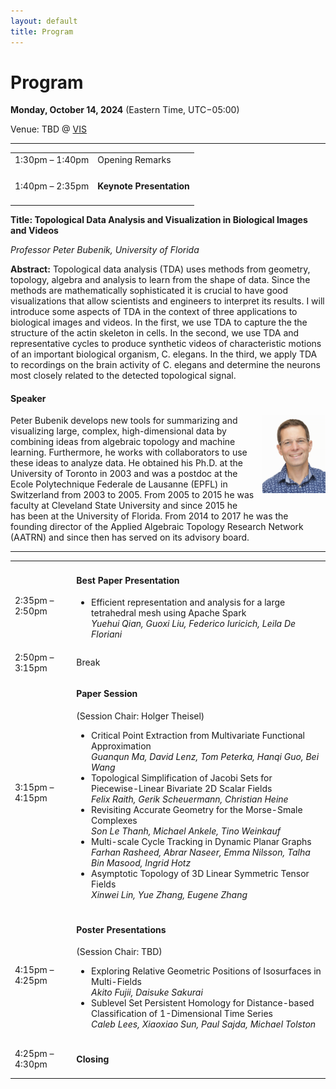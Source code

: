 ```yaml
---
layout: default
title: Program
---
```


# Program

**Monday, October 14, 2024**
(Eastern Time, UTC−05:00)

Venue: TBD @ [VIS](https://ieeevis.org/year/2024/welcome)


---

<table class="program">
  <tr>
    <td>1:30pm &ndash; 1:40pm</td>
    <td>
      Opening Remarks<br/>
    </td>
  </tr>
  <tr>
    <td>1:40pm &ndash; 2:35pm</td>
    <td>
      <h4>Keynote Presentation
      </h4>
    </td>
  </tr>
</table>

**Title: Topological Data Analysis and Visualization in Biological Images and Videos**

_Professor Peter Bubenik, University of Florida_

<b>Abstract:</b> Topological data analysis (TDA) uses methods from geometry, topology, algebra and analysis to learn from the shape of data. Since the methods are mathematically sophisticated it is crucial to have good visualizations that allow scientists and engineers to interpret its results. I will introduce some aspects of TDA in the context of three applications to biological images and videos. In the first, we use TDA to capture the the structure of the actin skeleton in cells. In the second, we use TDA and representative cycles to produce synthetic videos of characteristic motions of an important biological organism, C. elegans. In the third, we apply TDA to recordings on the brain activity of C. elegans and determine the neurons most closely related to the detected topological signal.


#### Speaker

<img style="padding: 0; margin: 0 0 1em 1em; float: right; width: 20%" src="assets/Peter.jpg" />
Peter Bubenik develops new tools for summarizing and visualizing large, complex, high-dimensional data by combining ideas from algebraic topology and machine learning. Furthermore, he works with collaborators to use these ideas to analyze data. He obtained his Ph.D. at the University of Toronto in 2003 and was a postdoc at the Ecole Polytechnique Federale de Lausanne (EPFL) in Switzerland from 2003 to 2005. From 2005 to 2015 he was faculty at Cleveland State University and since 2015 he has been at the University of Florida. From 2014 to 2017 he was the founding director of the Applied Algebraic Topology Research Network (AATRN) and since then has served on its advisory board.

---

<table class="program">
  <tr>
    <td>2:35pm &ndash; 2:50pm</td>
    <td>
      <h4>Best Paper Presentation</h4>
      <ul>
        <li>
           Efficient representation and analysis for a large tetrahedral mesh using Apache Spark
           <br><i>Yuehui Qian, Guoxi Liu, Federico Iuricich, Leila De Floriani</i> 
           <br/>
        </li>
      </ul>
    </td>
  </tr>

  <tr>
    <td>2:50pm &ndash; 3:15pm</td>
    <td>Break</td>
  </tr>

  <tr>
    <td>3:15pm &ndash; 4:15pm</td>
    <td>
      <h4>Paper Session</h4>
      (Session Chair: Holger Theisel)
      <ul>
        <li>
           Critical Point Extraction from Multivariate Functional Approximation
           <br><i>Guanqun Ma, David Lenz, Tom Peterka, Hanqi Guo, Bei Wang</i>
           <br/>
        </li>
        <li>
           Topological Simplification of Jacobi Sets for Piecewise-Linear Bivariate 2D Scalar Fields
           <br><i>Felix Raith, Gerik Scheuermann, Christian Heine</i>
           <br/>
        </li>
        <li>
           Revisiting Accurate Geometry for the Morse-Smale Complexes
           <br><i>Son Le Thanh, Michael Ankele, Tino Weinkauf</i>
           <br/>
        </li>
        <li>
           Multi-scale Cycle Tracking in Dynamic Planar Graphs
           <br><i>Farhan Rasheed, Abrar Naseer, Emma Nilsson, Talha Bin Masood, Ingrid Hotz</i>
           <br/>
        </li>
        <li>
           Asymptotic Topology of 3D Linear Symmetric Tensor Fields
           <br><i>Xinwei Lin, Yue Zhang, Eugene Zhang</i>
           <br/>
        </li>
      </ul>
    </td>
  </tr>  

  <tr>
    <td>4:15pm &ndash; 4:25pm</td>
    <td>
      <h4>Poster Presentations</h4>
      (Session Chair: TBD)
      <ul>
        <li>
           Exploring Relative Geometric Positions of Isosurfaces in Multi-Fields
           <br><i>Akito Fujii, Daisuke Sakurai</i>
           <br/>
        </li>
        <li>
           Sublevel Set Persistent Homology for Distance-based Classification of 1-Dimensional Time Series
           <br><i>Caleb Lees, Xiaoxiao Sun, Paul Sajda, Michael Tolston</i> 
           <br/>
        </li>
      </ul>
    </td>
  </tr>  
 <tr>
    <td>4:25pm &ndash; 4:30pm</td>
    <td>
      <h4>Closing</h4>
    </td>
  </tr> 
